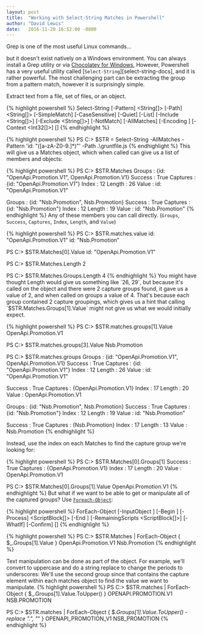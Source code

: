 ```yaml
---
layout: post
title:  "Working with Select-String Matches in Powershell"
author: "David Lewis"
date:   2016-11-20 16:52:00 -0800
---
```


Grep is one of the most useful Linux commands...

but it doesn't exist natively on a Windows environment. You can always install a Grep utility or via [Chocolatey for Windows](https://chocolatey.org/), However, Powershell has a very useful utility called [`Select-String`][select-string-docs], and it is rather powerful. The most challenging part can be extracting the group from a pattern match, however it is surprisingly simple.

Extract text from a file, set of files, or an object.

{% highlight powershell %}
Select-String [-Pattern] <String[]> [-Path] <String[]> [-SimpleMatch] [-CaseSensitive] [-Quiet] [-List]
 [-Include <String[]>] [-Exclude <String[]>] [-NotMatch] [-AllMatches] [-Encoding <String>]
  [-Context <Int32[]>] [<CommonParameters>]
{% endhighlight %}

{% highlight powershell %}
PS C:\> $STR = Select-String -AllMatches -Pattern 'id: "([a-zA-Z0-9\.]*)"' -Path .\gruntfile.js
{% endhighlight %}
This will give us a Matches object, which when called can give us a list of members and objects:

{% highlight powershell %}
PS C:\> $STR.Matches
Groups   : {id: "OpenApi.Promotion.V1", OpenApi.Promotion.V1}
Success  : True
Captures : {id: "OpenApi.Promotion.V1"}
Index    : 12
Length   : 26
Value    : id: "OpenApi.Promotion.V1"

Groups   : {id: "Nsb.Promotion", Nsb.Promotion}
Success  : True
Captures : {id: "Nsb.Promotion"}
Index    : 12
Length   : 19
Value    : id: "Nsb.Promotion"
{% endhighlight %}
Any of these members you can call directly. (`Groups`, `Success`, `Captures`, `Index`, `Length`, and `Value`)

{% highlight powershell %}
PS C:\> $STR.matches.value
id: "OpenApi.Promotion.V1"
id: "Nsb.Promotion"

PS C:\> $STR.Matches[0].Value
id: "OpenApi.Promotion.V1"

PS C:\> $STR.Matches.Length
2

PS C:\> $STR.Matches.Groups.Length
4
{% endhighlight %}
You might have thought Length would give us something like `26, 29`, but because it's called on the object and there were 2 capture groups found, it gave us a value of 2, and when called on groups a value of 4. That's because each group contained 2 capture groupings, which gives us a hint that calling `$STR.Matches.Groups[1].Value` might not give us what we would initially expect.

{% highlight powershell %}
PS C:\> $STR.matches.groups[1].Value
OpenApi.Promotion.V1

PS C:\> $STR.matches.groups[3].Value
Nsb.Promotion

PS C:\> $STR.matches.groups
Groups   : {id: "OpenApi.Promotion.V1", OpenApi.Promotion.V1}
Success  : True
Captures : {id: "OpenApi.Promotion.V1"}
Index    : 12
Length   : 26
Value    : id: "OpenApi.Promotion.V1"

Success  : True
Captures : {OpenApi.Promotion.V1}
Index    : 17
Length   : 20
Value    : OpenApi.Promotion.V1

Groups   : {id: "Nsb.Promotion", Nsb.Promotion}
Success  : True
Captures : {id: "Nsb.Promotion"}
Index    : 12
Length   : 19
Value    : id: "Nsb.Promotion"

Success  : True
Captures : {Nsb.Promotion}
Index    : 17
Length   : 13
Value    : Nsb.Promotion
{% endhighlight %}

Instead, use the index on each Matches to find the capture group we're looking for:

{% highlight powershell %}
PS C:\> $STR.Matches[0].Groups[1]
Success  : True
Captures : {OpenApi.Promotion.V1}
Index    : 17
Length   : 20
Value    : OpenApi.Promotion.V1

PS C:\> $STR.Matches[0].Groups[1].Value
OpenApi.Promotion.V1
{% endhighlight %}
But what if we want to be able to get or manipulate all of the captured groups? Use [`Foreach-Object`][foreach-object-docs]:

{% highlight powershell %}
ForEach-Object [-InputObject <PSObject>] [-Begin <ScriptBlock>] [-Process] <ScriptBlock[]> [-End <ScriptBlock>]
 [-RemainingScripts <ScriptBlock[]>] [-WhatIf] [-Confirm] [<CommonParameters>]
{% endhighlight %}

{% highlight powershell %}
PS C:\> $STR.Matches | ForEach-Object { $_.Groups[1].Value }
OpenApi.Promotion.V1
Nsb.Promotion
{% endhighlight %}

Text manipulation can be done as part of the object. For example, we'll convert to uppercase and do a string replace to change the periods to underscores:
We'll use the second group since that contains the capture element within each matches object to find the value we want to manipulate.
{% highlight powershell %}
PS C:\> $STR.matches | ForEach-Object { $_.Groups[1].Value.ToUpper() }
OPENAPI.PROMOTION.V1
NSB.PROMOTION

PS C:\> $STR.matches | ForEach-Object { $_.Groups[1].Value.ToUpper() -replace "\.", "_" }
OPENAPI_PROMOTION_V1
NSB_PROMOTION
{% endhighlight %}

[foreach-object-docs]:  https://msdn.microsoft.com/powershell/reference/5.1/microsoft.powershell.core/ForEach-Object
[select-string-dcos]:   https://technet.microsoft.com/en-us/library/hh849903.aspx
